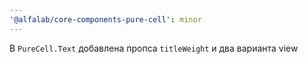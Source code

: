 ```yaml
---
'@alfalab/core-components-pure-cell': minor
---
```


В `PureCell.Text` добавлена пропса `titleWeight` и два варианта view
